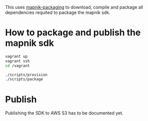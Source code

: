 This uses [mapnik-packaging](https://github.com/CartoDB/mapnik-packaging) to download, compile and package all dependencies requited to package the mapnik sdk.

# How to package and publish the mapnik sdk

```sh
vagrant up
vagrant ssh
cd /vagrant

./scripts/provision
./scripts/package
```

# Publish
Publishing the SDK to AWS S3 has to be documented yet.
